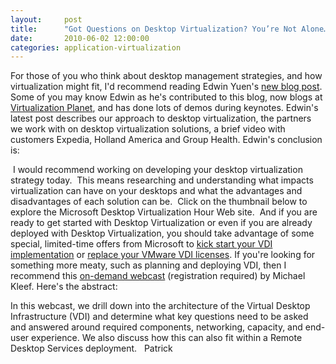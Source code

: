 ```yaml
---
layout:     post
title:      "Got Questions on Desktop Virtualization? You’re Not Alone…"
date:       2010-06-02 12:00:00
categories: application-virtualization
---
```

For those of you who think about desktop management strategies, and how virtualization might fit, I'd recommend reading Edwin Yuen's [new blog post](http://blogs.technet.com/b/systemcenterexperts/archive/2010/06/01/got-questions-on-desktop-virtualization-you-re-not-alone.aspx "Edwin Yuen's desktop virt post"). Some of you may know Edwin as he's contributed to this blog, now blogs at [Virtualization Planet](http://blogs.technet.com/b/virtplanet/ "Virtualization Planet blog"), and has done lots of demos during keynotes. Edwin's latest post describes our approach to desktop virtualization, the partners we work with on desktop virtualization solutions, a brief video with customers Expedia, Holland America and Group Health. Edwin's conclusion is: 

 I would recommend working on developing your desktop virtualization strategy today.  This means researching and understanding what impacts virtualization can have on your desktops and what the advantages and disadvantages of each solution can be.  Click on the thumbnail below to explore the Microsoft Desktop Virtualization Hour Web site.  And if you are ready to get started with Desktop Virtualization or even if you are already deployed with Desktop Virtualization, you should take advantage of some special, limited-time offers from Microsoft to [kick start your VDI implementation](http://www.citrixandmicrosoft.com/) or [replace your VMware VDI licenses](http://www.citrixandmicrosoft.com/). If you're looking for something more meaty, such as planning and deploying VDI, then I recommend this [on-demand webcast](https://msevents.microsoft.com/CUI/WebCastEventDetails.aspx?EventID=1032447901&EventCategory=4&culture=en-US&CountryCode=US "TechNet Webcast") (registration required) by Michael Kleef. Here's the abstract:

In this webcast, we drill down into the architecture of the Virtual Desktop Infrastructure (VDI) and determine what key questions need to be asked and answered around required components, networking, capacity, and end-user experience. We also discuss how this can also fit within a Remote Desktop Services deployment.   Patrick
